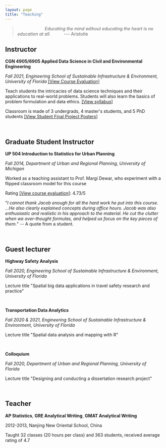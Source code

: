 ```yaml
---
layout: page
title: "Teaching"
---
```


> &ensp;&ensp;&ensp;&ensp;&ensp;&ensp;&ensp;&ensp;&ensp;&ensp;&ensp;&ensp; *Educating the mind without educating the heart 
> is no education at all.* &ensp;&ensp;&ensp;&ensp;&ensp;          --- Aristotle


## Instructor

**CGN 4905/6905 Applied Data Science in Civil and Environmental Engineering**

*Fall 2021, Engineering School of Sustainable Infrastructure & Environment, University of Florida* [[View Course Evaluation]](https://docs.google.com/viewer?url=https://github.com/jacobyan0/jacobyan0.github.io/raw/master/OtherFiles/Fall%202021%20Individual%20Instructor%20Aggregated%20CGN4905%20%20Spec%20Prob%20Civil%20Engr%3BCGN6905%20%20Special%20Problems%20Xiang%20Yan_CA6EF441-8086-4540-9545-EE8A7A7A28FFen-US.pdf)

Teach students the intricacies of data science techniques and their applications to real-world problems. Students will also learn the basics of problem formulation and data ethics. [[View syllabus]](https://docs.google.com/viewer?url=https://github.com/jacobyan0/jacobyan0.github.io/raw/master/OtherFiles/Applied%20data%20science_syllabus_updated.pdf)


Classroom is made of 3 undergrads, 4 master's students, and 5 PhD students [[View Student Final Project Posters]](https://jacobyan0.github.io/studentwork/)

&nbsp;
&nbsp;

## Graduate Student Instructor 

**UP 504 Introduction to Statistics for Urban Planning**

*Fall 2014, Department of Urban and Regional Planning, University of Michigan*

Worked as a teaching assistant to Prof. Margi Dewar, who experiment with a flipped classroom model for this course

Rating [[View course evaluation]](https://docs.google.com/viewer?url=https://github.com/jacobyan0/jacobyan0.github.io/raw/master/OtherFiles/Fall2014_TeachingEvaluationReport_Yan.pdf): 4.73/5

"_I cannot thank Jacob enough for all the hard work he put into this course. ...He also clearly explained concepts during office hours. Jacob was also enthusiastic and realistic in his approach to the material. He cut the clutter when we over-thought formulas, and helped us focus on the key pieces of them._" -- A quote from a student.

&nbsp;
&nbsp;

## Guest lecturer

**Highway Safety Analysis**

*Fall 2020, Engineering School of Sustainable Infrastructure & Environment, University of Florida*

Lecture title "Spatial big data applications in travel safety research and practice"

&nbsp;

**Transportation Data Analytics**

*Fall 2020 & 2021, Engineering School of Sustainable Infrastructure & Environment, University of Florida*

Lecture title "Spatial data analysis and mapping with R"

&nbsp;

**Colloquium**

*Fall 2020, Department of Urban and Regional Planning, University of Florida*

Lecture title "Designing and conducting a dissertation research project"


&nbsp;
&nbsp;


## Teacher

**AP Statistics**, **GRE Analytical Writing**, **GMAT Analytical Writing**

2012-2013, Nanjing New Oriental School, China

Taught 32 classes (20 hours per class) and 363 students, received average rating of 4.7
